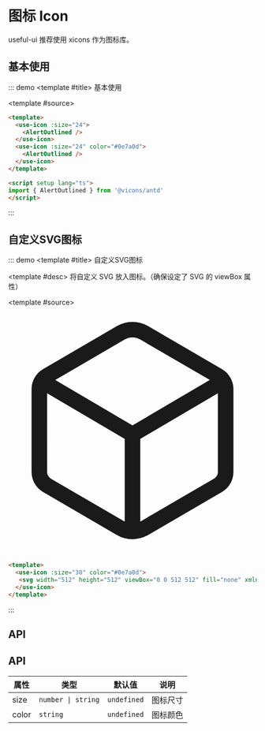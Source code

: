 # 图标 Icon 

useful-ui 推荐使用 xicons 作为图标库。

## 基本使用

::: demo
<template #title>
基本使用
</template>

<template #source>
<use-icon :size="30">
  <AlertOutlined />
</use-icon>
<use-icon :size="30" color="#0e7a0d">
  <AlertOutlined />
</use-icon>
</template>

```html
<template>
  <use-icon :size="24">
    <AlertOutlined />
  </use-icon>
  <use-icon :size="24" color="#0e7a0d">
    <AlertOutlined />
  </use-icon>
</template>

<script setup lang="ts">
import { AlertOutlined } from '@vicons/antd'
</script>
```
:::

## 自定义SVG图标

::: demo
<template #title>
自定义SVG图标
</template>

<template #desc>
将自定义 SVG 放入图标。（确保设定了 SVG 的 viewBox 属性）
</template>

<template #source>
<use-icon :size="30">
  <svg width="512" height="512" viewBox="0 0 512 512" fill="none" xmlns="http://www.w3.org/2000/svg"><path d="M69 153.99L256 263.99M256 263.99L443 153.99M256 263.99V463.99M448 341.37V170.61C447.993 165.021 446.523 159.531 443.735 154.687C440.947 149.843 436.939 145.814 432.11 143L280.11 54.54C272.787 50.2765 264.464 48.0303 255.99 48.0303C247.516 48.0303 239.193 50.2765 231.87 54.54L79.89 143C75.0609 145.814 71.053 149.843 68.2652 154.687C65.4773 159.531 64.0068 165.021 64 170.61V341.37C64.0033 346.962 65.4722 352.456 68.2602 357.304C71.0482 362.152 75.058 366.185 79.89 369L231.89 457.46C239.215 461.718 247.537 463.96 256.01 463.96C264.483 463.96 272.805 461.718 280.13 457.46L432.13 369C436.958 366.182 440.964 362.148 443.748 357.301C446.533 352.453 447.999 346.96 448 341.37Z" stroke="currentColor" stroke-width="32" stroke-linecap="round" stroke-linejoin="round"></path></svg>
</use-icon>
</template>

```html
<template>
  <use-icon :size="30" color="#0e7a0d">
   <svg width="512" height="512" viewBox="0 0 512 512" fill="none" xmlns="http://www.w3.org/2000/svg"><path d="M69 153.99L256 263.99M256 263.99L443 153.99M256 263.99V463.99M448 341.37V170.61C447.993 165.021 446.523 159.531 443.735 154.687C440.947 149.843 436.939 145.814 432.11 143L280.11 54.54C272.787 50.2765 264.464 48.0303 255.99 48.0303C247.516 48.0303 239.193 50.2765 231.87 54.54L79.89 143C75.0609 145.814 71.053 149.843 68.2652 154.687C65.4773 159.531 64.0068 165.021 64 170.61V341.37C64.0033 346.962 65.4722 352.456 68.2602 357.304C71.0482 362.152 75.058 366.185 79.89 369L231.89 457.46C239.215 461.718 247.537 463.96 256.01 463.96C264.483 463.96 272.805 461.718 280.13 457.46L432.13 369C436.958 366.182 440.964 362.148 443.748 357.301C446.533 352.453 447.999 346.96 448 341.37Z" stroke="currentColor" stroke-width="32" stroke-linecap="round" stroke-linejoin="round"></path></svg>
  </use-icon>
</template>
```
:::


## API
<h2>API</h2>

| 属性  | 类型            | 默认值   | 说明     | 
| ----- | --------------- | -------- | -------- |
| size  | `number \| string` | `undefined` | 图标尺寸 |
| color | `string`         | `undefined` | 图标颜色 |
